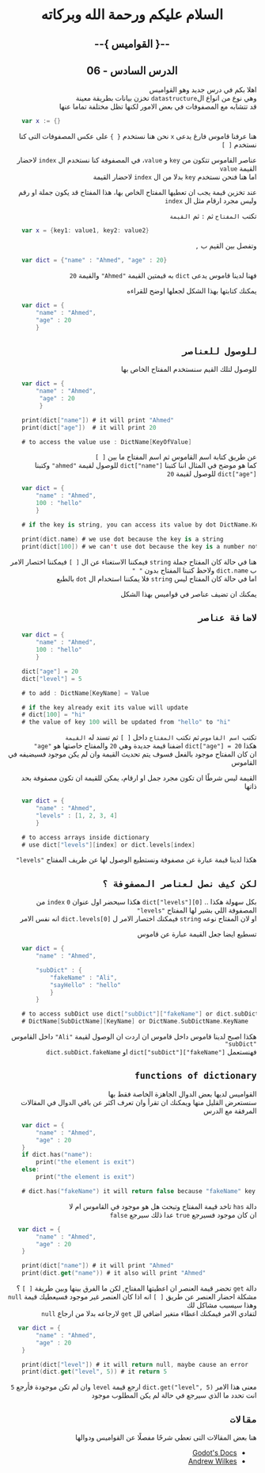 <div dir = rtl>

<div align = "center">

# السلام عليكم ورحمة الله وبركاته
## --{ القواميس }--
## الدرس السادس - 06

</div>

اهلا بكم في درس جديد وهو القواميس  
وهي نوع من انواع ال`datastructure` تخزن بيانات  بطريقة معينة  
قد تتشابه مع المصفوفات في بعض الامور لكنها تظل مختلفة تماما عنها

<div dir = ltr>

```swift
    var x := {}
```
</div>

هنا عرفنا قاموس فارغ يدعى `x` نحن هنا نستخدم `{ }` على عكس المصفوفات التى كنا نستخدم `[ ]`

عناصر القاموس تتكون من `key` و `value`، في المصفوفة كنا نستخدم ال `index` لاحضار القيمة `value`  
اما هنا فنحن نستخدم `key` بدلا من ال `index` لاحضار القيمة


عند تخزين قيمة يجب ان تعطيها المفتاح الخاص بها، هذا المفتاح قد يكون جملة او رقم وليس مجرد ارقام مثل ال `index` 

تكتب `المفتاح` ثم `:` ثم `القيمة`  

<div dir = ltr>

```swift
    var x = {key1: value1, key2: value2}
```
</div>

وتفصل بين القيم ب `,`
<div dir = ltr>

```swift
    var dict = {"name" : "Ahmed", "age" : 20}
```
</div>

فهنا لدينا قاموس يدعى `dict` به قيمتين القيمة `"Ahmed"` والقيمة `20` 

يمكنك كتابتها بهذا الشكل لجعلها اوضح للقراءه
<div dir = ltr>

```swift
    var dict = {
        "name" : "Ahmed",
        "age" : 20
        }
```
</div>

## `للوصول للعناصر`
للوصول لتلك القيم سنستخدم المفتاح الخاص بها

<div dir = ltr>

```swift
    var dict = {
        "name" : "Ahmed",
         "age" : 20
         }

    print(dict["name"]) # it will print "Ahmed"
    print(dict["age"])  # it will print 20

    # to access the value use : DictName[KeyOfValue]
```
</div>

 عن طريق كتابة اسم القاموس ثم اسم المفتاح ما بين `[ ]`  
 كما هو موضح في المثال اننا كتبنا `dict["name"]` للوصول لقيمة `"ahmed"`
وكتبنا `dict["age"]` للوصول لقيمة `20`

<div dir = ltr>

```swift
    var dict = {
        "name" : "Ahmed",
        100 : "hello"
        }

    # if the key is string, you can access its value by dot DictName.KeyOfValue without " "

    print(dict.name) # we use dot because the key is a string
    print(dict[100]) # we can't use dot because the key is a number not a string
```
</div>

هنا في حالة كان المفتاح جملة `string`  فيمكننا الاستغناء عن ال `[ ]` فيمكننا اختصار الامر ب `dict.name` ولاحظ كتبنا المفتاح بدون `" "`  
اما في حالة كان المفتاح ليس `string` فلا يمكننا استخدام ال `dot` بالطبع

يمكنك ان تضيف عناصر في قواميس بهذا الشكل  

## `لاضافة عناصر`

<div dir = ltr>

```swift
    var dict = {
        "name" : "Ahmed",
        100 : "hello"
        }

    dict["age"] = 20
    dict["level"] = 5

    # to add : DictName[KeyName] = Value

    # if the key already exit its value will update
    # dict[100] = "hi" 
    # the value of key 100 will be updated from "hello" to "hi"
```
</div>

تكتب `اسم القاموس` ثم تكتب `المفتاح` داخل `[ ]` ثم تسند له `القيمة`  
هكذا `dict["age"] = 20` اضفنا قيمة جديدة وهي `20` والمفتاح خاصتها هو `"age"`  
ان كان المفتاح موجود بالفعل فسوف يتم تحديث القيمة وان لم يكن موجود فسيضيفه في القاموس

القيمة ليس شرطًا ان تكون مجرد جمل او ارقام، يمكن للقيمة ان تكون مصفوفة بحد ذاتها

<div dir = ltr>

```swift
    var dict = {
        "name" : "Ahmed",
        "levels" : [1, 2, 3, 4]
        }

    # to access arrays inside dictionary
    # use dict["levels"][index] or dict.levels[index]
```
</div>

هكذا لدينا قيمة عبارة عن مصفوفة ونستطيع الوصول لها عن طريف المفتاح `"levels"`   
## `لكن كيف نصل لعناصر المصفوفة ؟`  
بكل سهولة هكذا .. `dict["levels"][0]` هكذا سيحضر اول عنوان `index` `0` من المصفوفة اللي بشير لها المفتاح `"levels"`  
او لان المفتاح نوعه `string` فيمكنك اختصار الامر ل `dict.levels[0]` انه نفس الامر

تسطيع ايضا جعل القيمة عبارة عن قاموس
<div dir = ltr>

```swift
    var dict = {
        "name" : "Ahmed",

        "subDict" : {
            "fakeName" : "Ali",
            "sayHello" : "hello"
            }
        }

    # to access subDict use dict["subDict"]["fakeName"] or dict.subDict.fakeName
    # DictName[SubDictName][KeyName] or DictName.SubDictName.KeyName
```
</div>

هكذا اصبح لدينا قاموس داخل قاموس ان اردت ان الوصول لقيمة `"Ali"` داخل القاموس `"subDict" `  
فهنستعمل `dict["subDict"]["fakeName"]` او `dict.subDict.fakeName`


## `functions of dictionary`
القواميس لديها بعض الدوال الجاهزة الخاصة فقط بها  
سنستعرض القليل منها ويمكنك ان تقرأ وان تعرف اكثر عن باقي الدوال في المقالات المرفقة مع الدرس  

<div dir = ltr>

```swift
    var dict = {
        "name" : "Ahmed",
        "age" : 20
    }
    if dict.has("name"):
        print("the element is exit")
    else:
        print("the element is exit")

    # dict.has("fakeName") it will return false because "fakeName" key not exit 
```
</div>

دالة `has` تاخد قيمة المفتاح وتبحث هل هو موجود في القاموس ام لا  
ان كان موجود فسيرجع `true` عدا ذلك سيرجع `false`

<div dir = ltr>

```swift
   var dict = {
        "name" : "Ahmed",
        "age" : 20
    }

    print(dict["name"]) # it will print "Ahmed"
    print(dict.get("name")) # it also will print "Ahmed"
```
</div>

دالة `get` تحضر قيمة العنصر ان اعطيتها المفتاح, لكن ما الفرق بينها وبين طريقة `[ ]` ؟  
مشكلة احضار العنصر عن طريق `[ ]`
انه اذا كان العنصر غير موجود فسيعطيك قيمة `null` وهذا سيسبب مشاكل لك  
لتفادي الامر فيمكنك اعطاء متغير اضافي لل `get` لارجاعه بدلا من ارجاع `null`


<div dir = ltr>

```swift
   var dict = {
        "name" : "Ahmed",
        "age" : 20
    }

    print(dict["level"]) # it will return null, maybe cause an error
    print(dict.get("level", 5)) # it return 5
```
</div>

معنى هذا الامر `dict.get("level", 5)` ارجع قيمة `level` وان لم تكن موجودة فأرجع `5`  
انت تحدد ما الذي سيرجع في حالة لم يكن المطلوب موجود

## `مقالات` 
هنا بعض المقالات التى تعطي شرحًا مفصلًا عن القواميس ودوالها

* [Godot's Docs](https://docs.godotengine.org/en/stable/classes/class_dictionary.html)
* [Andrew Wilkes](https://gdscript.com/dictionaries)


</div> 